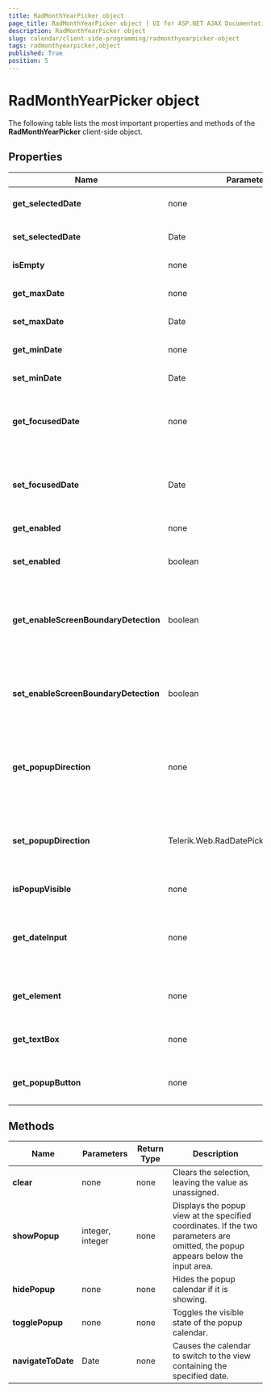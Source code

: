 ```yaml
---
title: RadMonthYearPicker object
page_title: RadMonthYearPicker object | UI for ASP.NET AJAX Documentation
description: RadMonthYearPicker object
slug: calendar/client-side-programming/radmonthyearpicker-object
tags: radmonthyearpicker,object
published: True
position: 5
---
```


# RadMonthYearPicker object



The following table lists the most important properties and methods of the __RadMonthYearPicker__ client-side object.

## Properties


| Name | Parameters | Return Type | Description |
| ------ | ------ | ------ | ------ |
| __get_selectedDate__ |none|Date|Returns the selected date, or null if no date is selected.|
| __set_selectedDate__ |Date|none|Assigns the value of the monthyear picker.|
| __isEmpty__ |none|boolean|Returns __true__ if the value is unassigned.|
| __get_maxDate__ |none|Date|Returns the latest date the user can select.|
| __set_maxDate__ |Date|none|Sets the latest date the user can select.|
| __get_minDate__ |none|Date|Returns the earliest date the user can select.|
| __set_minDate__ |Date|none|Sets the earliest date the user can select.|
| __get_focusedDate__ |none|Date|Returns the date that determines the view the popup calendar uses when the value of the date picker is not assigned.|
| __set_focusedDate__ |Date|none|Sets the date that determines the view MonthYearView uses when the value of the picker is not assigned.|
| __get_enabled__ |none|boolean|Gets whether the control is enabled.|
| __set_enabled__ |boolean|none|Sets whether the control is enabled and operable by the user.|
| __get_enableScreenBoundaryDetection__ |boolean|none|Gets whether the control switches the popup direction automatically, depending on the proximity of the page boundaries.|
| __set_enableScreenBoundaryDetection__ |boolean|none|Sets whether the control switches the popup direction automatically, depending on the proximity of the page boundaries.|
| __get_popupDirection__ |none|Telerik.Web.RadDatePickerPopupDirection|Gets the (default) popup direction of the monthyearview popup. This property is related to the screen boundary detection.|
| __set_popupDirection__ |Telerik.Web.RadDatePickerPopupDirection|none|Sets the (default) popup direction of the monthyearview popup. This property is related to the screen boundary detection.|
| __isPopupVisible__ |none|boolean|Returns whether the popup view is visible.|
| __get_dateInput__ |none|RadDateInput|Returns a reference to the client object for the input area. For details on using this object, see the __RadInput__ documentation.|
| __get_element__ |none|HTML element|Returns the DOM element for the entire __RadMonthYearPicker__ control.|
| __get_textBox__ |none|HTML element|Returns the DOM element for the text box that implements the input area.|
| __get_popupButton__ |none|HTML element|Returns the DOM element for the calendar popup button.|

## Methods


| Name | Parameters | Return Type | Description |
| ------ | ------ | ------ | ------ |
| __clear__ |none|none|Clears the selection, leaving the value as unassigned.|
| __showPopup__ |integer, integer|none|Displays the popup view at the specified coordinates. If the two parameters are omitted, the popup appears below the input area.|
| __hidePopup__ |none|none|Hides the popup calendar if it is showing.|
| __togglePopup__ |none|none|Toggles the visible state of the popup calendar.|
| __navigateToDate__ |Date|none|Causes the calendar to switch to the view containing the specified date.|
